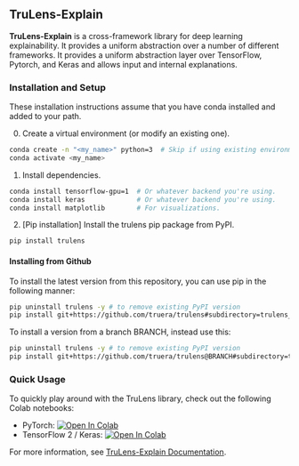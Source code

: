 <!---
start of trulens_explain/gh_top_intro.md
NOTE: This content is from trulens_explain/gh_top_intro.md and is merged into
README.md . If you are editing README.md, your changes will be overwritten.
-->

## TruLens-Explain

**TruLens-Explain** is a cross-framework library for deep learning
explainability. It provides a uniform abstraction over a number of different
frameworks. It provides a uniform abstraction layer over TensorFlow, Pytorch,
and Keras and allows input and internal explanations.

### Installation and Setup

These installation instructions assume that you have conda installed and added
to your path.

0. Create a virtual environment (or modify an existing one).
```bash
conda create -n "<my_name>" python=3  # Skip if using existing environment.
conda activate <my_name>
```

1. Install dependencies.
```bash
conda install tensorflow-gpu=1  # Or whatever backend you're using.
conda install keras             # Or whatever backend you're using.
conda install matplotlib        # For visualizations.
```

2. [Pip installation] Install the trulens pip package from PyPI.
```bash
pip install trulens
```

#### Installing from Github

To install the latest version from this repository, you can use pip in the following manner:

```bash
pip uninstall trulens -y # to remove existing PyPI version
pip install git+https://github.com/truera/trulens#subdirectory=trulens_explain
```

To install a version from a branch BRANCH, instead use this:

```bash
pip uninstall trulens -y # to remove existing PyPI version
pip install git+https://github.com/truera/trulens@BRANCH#subdirectory=trulens_explain
```

### Quick Usage

To quickly play around with the TruLens library, check out the following Colab
notebooks:

* PyTorch: [![Open In
  Colab](https://colab.research.google.com/assets/colab-badge.svg)](https://colab.research.google.com/drive/1n77IGrPDO2XpeIVo_LQW0gY78enV-tY9?usp=sharing)
* TensorFlow 2 / Keras: [![Open In
  Colab](https://colab.research.google.com/assets/colab-badge.svg)](https://colab.research.google.com/drive/1f-ETsdlppODJGQCdMXG-jmGmfyWyW2VD?usp=sharing)

For more information, see [TruLens-Explain
Documentation](https://www.trulens.org/trulens_explain/getting_started/quickstart/).

<!---
end of trulens_explain/gh_top_intro.md
-->
